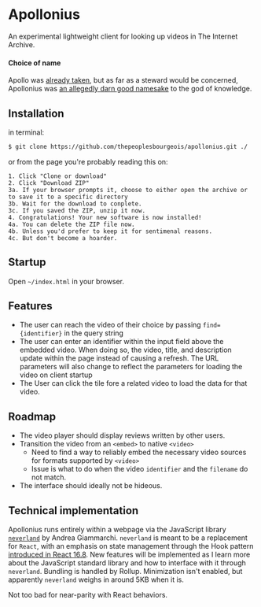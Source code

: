 # Apollonius

An experimental lightweight client for looking up videos in The Internet Archive.

#### Choice of name

Apollo was [already taken](https://www.apollographql.com/), but as far as a steward would be concerned,
Apollonius was [an allegedly darn good namesake](https://en.wikipedia.org/wiki/Apollonius_of_Tyana#Historical_facts) to the god of knowledge.

## Installation

in terminal:
```bash
$ git clone https://github.com/thepeoplesbourgeois/apollonius.git ./
```

or from the page you're probably reading this on:

```
1. Click "Clone or download"
2. Click "Download ZIP"
3a. If your browser prompts it, choose to either open the archive or to save it to a specific directory
3b. Wait for the download to conplete.
3c. If you saved the ZIP, unzip it now.
4. Congratulations! Your new software is now installed!
4a. You can delete the ZIP file now.
4b. Unless you'd prefer to keep it for sentimenal reasons.
4c. But don't become a hoarder.
```

## Startup

Open `~/index.html` in your browser.

## Features

- The user can reach the video of their choice by passing `find={identifier}` in the query string
- The user can enter an identifier within the input field above the embedded video. When doing so,
  the video, title, and description update within the page instead of causing a refresh. The URL parameters will
  also change to reflect the parameters for loading the video on client startup
- The User can click the tile fore a related video to load the data for that video.

## Roadmap

- The video player should display reviews written by other users.
- Transition the video from an `<embed>` to native `<video>`
  - Need to find a way to reliably embed the necessary video sources for formats supported by `<video>`
  - Issue is what to do when the video `identifier` and the `filename` do not match.
- The interface should ideally not be hideous.

## Technical implementation

Apollonius runs entirely within a webpage via the JavaScript library [`neverland`](https://github.com/webreflection/neverland)
by Andrea Giammarchi. `neverland` is meant to be a replacement for `React`, with
an emphasis on state management through the Hook pattern [introduced in React 16.8](https://reactjs.org/docs/hooks-intro.html).
New features will be implemented as I learn more about the JavaScript standard library
and how to interface with it through `neverland`. Bundling is handled by Rollup.
Minimization isn't enabled, but apparently `neverland` weighs in around 5KB when it is.

Not too bad for near-parity with React behaviors.
